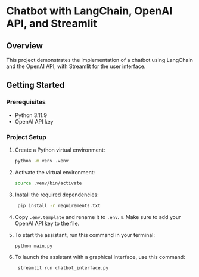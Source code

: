 # Chatbot with LangChain, OpenAI API, and Streamlit

## Overview

This project demonstrates the implementation of a chatbot using LangChain and the OpenAI API, with Streamlit for the
user interface.

## Getting Started

### Prerequisites

- Python 3.11.9
- OpenAI API key

### Project Setup

1. Create a Python virtual environment:
   ```bash
   python -m venv .venv
   ```
2. Activate the virtual environment:
   ```bash
   source .venv/bin/activate
   ```
   
3. Install the required dependencies:
   ```bash
    pip install -r requirements.txt
    ```

4. Copy `.env.template` and rename it to `.env`.
   ≥ Make sure to add your OpenAI API key to the file.

5. To start the assistant, run this command in your terminal:
   ```bash
   python main.py
   ```

6. To launch the assistant with a graphical interface, use this command:
   ```bash
    streamlit run chatbot_interface.py
    ```